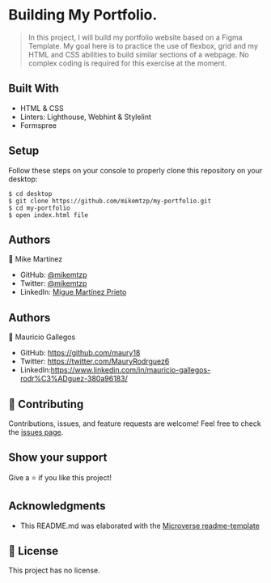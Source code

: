 # Building My Portfolio.

> In this project, I will build my portfolio website based on a Figma Template. My goal here is to practice the use of flexbox, grid and my HTML and CSS abilities to build similar sections of a webpage. No complex coding is required for this exercise at the moment.

## Built With

- HTML & CSS
- Linters: Lighthouse, Webhint & Stylelint
- Formspree

## Setup

Follow these steps on your console to properly clone this repository on your desktop:

```
$ cd desktop
$ git clone https://github.com/mikemtzp/my-portfolio.git
$ cd my-portfolio
$ open index.html file
```

## Authors

👤 Mike Martínez

- GitHub: [@mikemtzp](https://github.com/mikemtzp)
- Twitter: [@mikemtzp](https://twitter.com/mikemtzp)
- LinkedIn: [Migue Martínez Prieto](https://www.linkedin.com/in/miguel-mart%C3%ADnez-prieto-a42406166/)

## Authors

👤 Mauricio Gallegos

- GitHub: https://github.com/maury18
- Twitter: https://twitter.com/MauryRodrguez6
- LinkedIn:https://www.linkedin.com/in/mauricio-gallegos-rodr%C3%ADguez-380a96183/

## 🤝 Contributing

Contributions, issues, and feature requests are welcome!
Feel free to check the [issues page](https://github.com/mikemtzp/my-portfolio/issues).

## Show your support

Give a ⭐️ if you like this project!

## Acknowledgments

- This README.md was elaborated with the [Microverse readme-template](https://github.com/microverseinc/readme-template)

## 📝 License

This project has no license.
